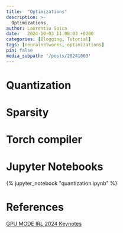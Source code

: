 ```yaml
---
title:  "Optimizations"
description: >-
  Optimizations.
author: Laurentiu Soica
date:   2024-10-03 11:08:03 +0200
categories: [Blogging, Tutorial]
tags: [neuralnetworks, optimizations]
pin: false
media_subpath: '/posts/20241003'
---
```


# Quantization

# Sparsity

# Torch compiler

# Jupyter Notebooks

{% jupyter_notebook "quantization.ipynb" %}

# References

[GPU MODE IRL 2024 Keynotes](https://www.youtube.com/watch?v=FH5wiwOyPX4&ab_channel=GPUMODE)